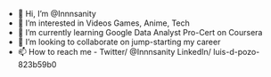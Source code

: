- 👋 Hi, I’m @Innnsanity
- 👀 I’m interested in Videos Games, Anime, Tech
- 🌱 I’m currently learning Google Data Analyst Pro-Cert on Coursera
- 💞️ I’m looking to collaborate on jump-starting my career
- 📫 How to reach me - Twitter/ @Innnsanity LinkedIn/ luis-d-pozo-823b59b0

<!---
Luis D Pozo/Innnsanity is a ✨ special ✨ repository because its `README.md` (this file) appears on your GitHub profile.
You can click the Preview link to take a look at your changes.
--->
